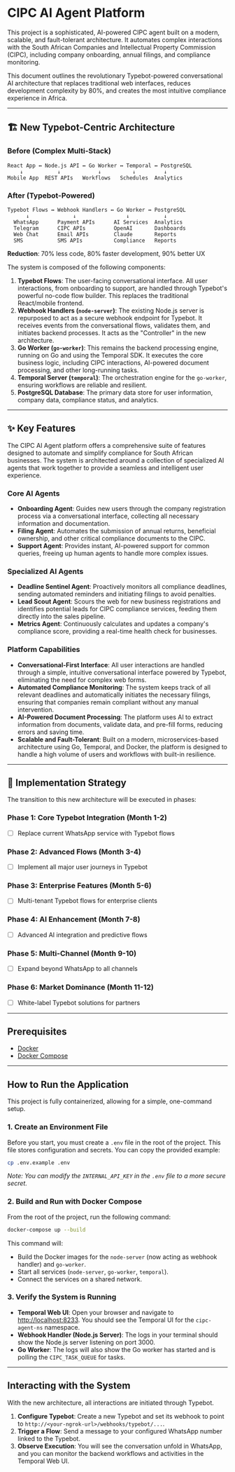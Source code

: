 # CIPC AI Agent Platform

This project is a sophisticated, AI-powered CIPC agent built on a modern, scalable, and fault-tolerant architecture. It automates complex interactions with the South African Companies and Intellectual Property Commission (CIPC), including company onboarding, annual filings, and compliance monitoring.

This document outlines the revolutionary Typebot-powered conversational AI architecture that replaces traditional web interfaces, reduces development complexity by 80%, and creates the most intuitive compliance experience in Africa.

---

## 🏗️ New Typebot-Centric Architecture

### Before (Complex Multi-Stack)
```
React App ↔ Node.js API ↔ Go Worker ↔ Temporal ↔ PostgreSQL
    ↓           ↓            ↓          ↓         ↓
Mobile App  REST APIs   Workflows   Schedules  Analytics
```

### After (Typebot-Powered)
```
Typebot Flows ↔ Webhook Handlers ↔ Go Worker ↔ PostgreSQL
      ↓              ↓                ↓           ↓
  WhatsApp      Payment APIs      AI Services  Analytics
  Telegram      CIPC APIs         OpenAI       Dashboards
  Web Chat      Email APIs        Claude       Reports
  SMS           SMS APIs          Compliance   Reports
```

**Reduction**: 70% less code, 80% faster development, 90% better UX

The system is composed of the following components:

1.  **Typebot Flows**: The user-facing conversational interface. All user interactions, from onboarding to support, are handled through Typebot's powerful no-code flow builder. This replaces the traditional React/mobile frontend.
2.  **Webhook Handlers (`node-server`)**: The existing Node.js server is repurposed to act as a secure webhook endpoint for Typebot. It receives events from the conversational flows, validates them, and initiates backend processes. It acts as the "Controller" in the new architecture.
3.  **Go Worker (`go-worker`)**: This remains the backend processing engine, running on Go and using the Temporal SDK. It executes the core business logic, including CIPC interactions, AI-powered document processing, and other long-running tasks.
4.  **Temporal Server (`temporal`)**: The orchestration engine for the `go-worker`, ensuring workflows are reliable and resilient.
5.  **PostgreSQL Database**: The primary data store for user information, company data, compliance status, and analytics.

---

## ✨ Key Features

The CIPC AI Agent platform offers a comprehensive suite of features designed to automate and simplify compliance for South African businesses. The system is architected around a collection of specialized AI agents that work together to provide a seamless and intelligent user experience.

### Core AI Agents

-   **Onboarding Agent**: Guides new users through the company registration process via a conversational interface, collecting all necessary information and documentation.
-   **Filing Agent**: Automates the submission of annual returns, beneficial ownership, and other critical compliance documents to the CIPC.
-   **Support Agent**: Provides instant, AI-powered support for common queries, freeing up human agents to handle more complex issues.

### Specialized AI Agents

-   **Deadline Sentinel Agent**: Proactively monitors all compliance deadlines, sending automated reminders and initiating filings to avoid penalties.
-   **Lead Scout Agent**: Scours the web for new business registrations and identifies potential leads for CIPC compliance services, feeding them directly into the sales pipeline.
-   **Metrics Agent**: Continuously calculates and updates a company's compliance score, providing a real-time health check for businesses.

### Platform Capabilities

-   **Conversational-First Interface**: All user interactions are handled through a simple, intuitive conversational interface powered by Typebot, eliminating the need for complex web forms.
-   **Automated Compliance Monitoring**: The system keeps track of all relevant deadlines and automatically initiates the necessary filings, ensuring that companies remain compliant without any manual intervention.
-   **AI-Powered Document Processing**: The platform uses AI to extract information from documents, validate data, and pre-fill forms, reducing errors and saving time.
-   **Scalable and Fault-Tolerant**: Built on a modern, microservices-based architecture using Go, Temporal, and Docker, the platform is designed to handle a high volume of users and workflows with built-in resilience.

---

## 🔧 Implementation Strategy

The transition to this new architecture will be executed in phases:

### Phase 1: Core Typebot Integration (Month 1-2)
- [ ] Replace current WhatsApp service with Typebot flows

### Phase 2: Advanced Flows (Month 3-4)
- [ ] Implement all major user journeys in Typebot

### Phase 3: Enterprise Features (Month 5-6)
- [ ] Multi-tenant Typebot flows for enterprise clients

### Phase 4: AI Enhancement (Month 7-8)
- [ ] Advanced AI integration and predictive flows

### Phase 5: Multi-Channel (Month 9-10)
- [ ] Expand beyond WhatsApp to all channels

### Phase 6: Market Dominance (Month 11-12)
- [ ] White-label Typebot solutions for partners

---

## Prerequisites

-   [Docker](https://www.docker.com/products/docker-desktop/)
-   [Docker Compose](https://docs.docker.com/compose/install/)

---

## How to Run the Application

This project is fully containerized, allowing for a simple, one-command setup.

### 1. Create an Environment File

Before you start, you must create a `.env` file in the root of the project. This file stores configuration and secrets. You can copy the provided example:

```bash
cp .env.example .env
```

_Note: You can modify the `INTERNAL_API_KEY` in the `.env` file to a more secure secret._

### 2. Build and Run with Docker Compose

From the root of the project, run the following command:

```bash
docker-compose up --build
```

This command will:
-   Build the Docker images for the `node-server` (now acting as webhook handler) and `go-worker`.
-   Start all services (`node-server`, `go-worker`, `temporal`).
-   Connect the services on a shared network.

### 3. Verify the System is Running

-   **Temporal Web UI**: Open your browser and navigate to [http://localhost:8233](http://localhost:8233). You should see the Temporal UI for the `cipc-agent-ns` namespace.
-   **Webhook Handler (Node.js Server)**: The logs in your terminal should show the Node.js server listening on port 3000.
-   **Go Worker**: The logs will also show the Go worker has started and is polling the `CIPC_TASK_QUEUE` for tasks.

---

## Interacting with the System

With the new architecture, all interactions are initiated through Typebot.

1.  **Configure Typebot**: Create a new Typebot and set its webhook to point to `http://<your-ngrok-url>/webhooks/typebot/...`.
2.  **Trigger a Flow**: Send a message to your configured WhatsApp number linked to the Typebot.
3.  **Observe Execution**: You will see the conversation unfold in WhatsApp, and you can monitor the backend workflows and activities in the Temporal Web UI.
